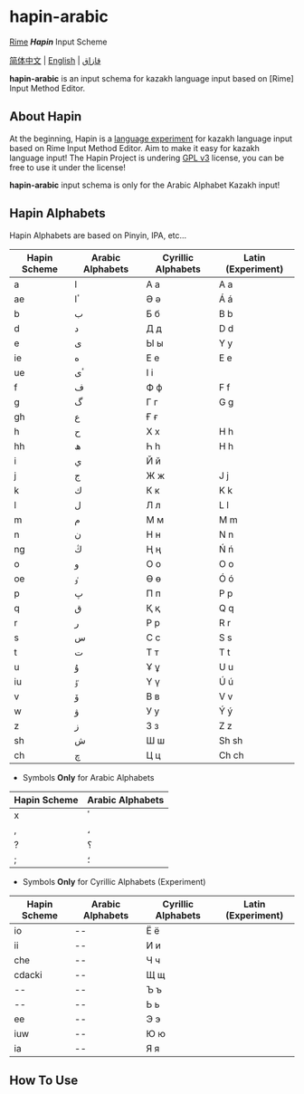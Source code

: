 # hapin-arabic

[Rime](https://github.com/rime) ***Hapin*** Input Scheme

[简体中文](./README.CN.md) | [English](./README.md) | [قازاق](./README.KZ.md)

**hapin-arabic** is an input schema for kazakh language input based on [Rime] Input Method Editor.

## About Hapin

At the beginning, Hapin is a [language experiment](https://github.com/HerbertHe/rime-kz-experiment) for kazakh language input based on Rime Input Method Editor. Aim to make it easy for kazakh language input! The Hapin Project is undering [GPL v3](./LICENSE) license, you can be free to use it under the license!

**hapin-arabic** input schema is only for the Arabic Alphabet Kazakh input!

## Hapin Alphabets

Hapin Alphabets are based on Pinyin, IPA, etc...

| Hapin Scheme | Arabic Alphabets | Cyrillic Alphabets | Latin (Experiment) |
| ------------ | ---------------- | ------------------ | ------------------ |
| a            | ا                | А а                | A a                |
| ae           | ٴا               | Ә ә                | Á á                |
| b            | ب                | Б б                | B b                |
| d            | د                | Д д                | D d                |
| e            | ى                | Ы ы                | Y y                |
| ie           | ە                | Е е                | E e                |
| ue           | ٴى               | І і                |                    |
| f            | ف                | Ф ф                | F f                |
| g            | گ                | Г г                | G g                |
| gh           | ع                | Ғ ғ                |                    |
| h            | ح                | Х х                | H h                |
| hh           | ھ                | Һ һ                | H h                |
| i            | ي                | Й й                |                    |
| j            | ج                | Ж ж                | J j                |
| k            | ك                | К к                | K k                |
| l            | ل                | Л л                | L l                |
| m            | م                | М м                | M m                |
| n            | ن                | Н н                | N n                |
| ng           | ڭ                | Ң ң                | Ń ń                |
| o            | و                | О о                | O o                |
| oe           | ٶ                | Ө ө                | Ó ó                |
| p            | پ                | П п                | P p                |
| q            | ق                | Қ қ                | Q q                |
| r            | ر                | Р р                | R r                |
| s            | س                | С с                | S s                |
| t            | ت                | Т т                | T t                |
| u            | ۇ                | Ұ ұ                | U u                |
| iu           | ٷ                | Ү ү                | Ú ú                |
| v            | ۆ                | В в                | V v                |
| w            | ۋ                | У у                | Ý ý                |
| z            | ز                | З з                | Z z                |
| sh           | ش                | Ш ш                | Sh sh              |
| ch           | چ                | Ц ц                | Ch ch              |

- Symbols **Only** for Arabic Alphabets

| Hapin Scheme | Arabic Alphabets |
| ------------ | ---------------- |
| x            | ٴ                |
| ,            | ،                |
| ?            | ؟                |
| ;            | ؛                |

- Symbols **Only** for Cyrillic Alphabets (Experiment)

| Hapin Scheme | Arabic Alphabets | Cyrillic Alphabets | Latin (Experiment) |
| ------------ | ---------------- | ------------------ | ------------------ |
| io           | --               | Ё ё                |                    |
| ii           | --               | И и                |                    |
| che          | --               | Ч ч                |                    |
| cdacki       | --               | Щ щ                |                    |
| --           | --               | Ъ ъ                |                    |
| --           | --               | Ь ь                |                    |
| ee           | --               | Э э                |                    |
| iuw          | --               | Ю ю                |                    |
| ia           | --               | Я я                |                    |

## How To Use
